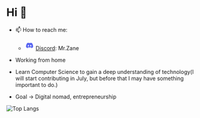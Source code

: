 # Hi 👋
- 📫 How to reach me: 
   - <a><img height="25" src="https://raw.githubusercontent.com/github/explore/80688e429a7d4ef2fca1e82350fe8e3517d3494d/topics/discord/discord.png"> [Discord](https://discord.com/): Mr.Zane </a>
   
- Working from home
- Learn Computer Science to gain a deep understanding of technology(I will start contributing in July, but before that I may have something important to do.)
- Goal -> Digital nomad, entrepreneurship

![Top Langs](https://github-readme-stats.vercel.app/api/top-langs/?username=Zane-Liao&layout=compact)
